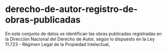 # derecho-de-autor-registro-de-obras-publicadas
En este conjunto de datos se identifican las obras publicadas registradas en la Dirección Nacional del Derecho de Autor, según lo dispuesto en la Ley 11.723 - Régimen Legal de la Propiedad Intelectual,
